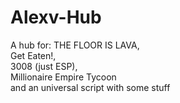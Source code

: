 # Alexv-Hub
A hub for:
THE FLOOR IS LAVA,               
Get Eaten!,               
3008 (just ESP),                    
Millionaire Empire Tycoon               
and an universal script with some stuff
